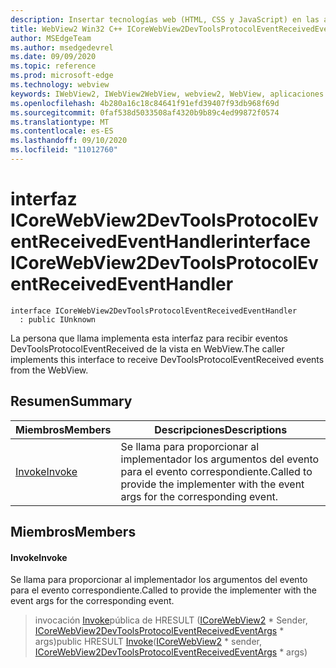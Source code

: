 ```yaml
---
description: Insertar tecnologías web (HTML, CSS y JavaScript) en las aplicaciones nativas con el control Microsoft Edge WebView2
title: WebView2 Win32 C++ ICoreWebView2DevToolsProtocolEventReceivedEventHandler
author: MSEdgeTeam
ms.author: msedgedevrel
ms.date: 09/09/2020
ms.topic: reference
ms.prod: microsoft-edge
ms.technology: webview
keywords: IWebView2, IWebView2WebView, webview2, WebView, aplicaciones Win32, Win32, Edge, ICoreWebView2, ICoreWebView2Controller, control de explorador, HTML Edge, ICoreWebView2DevToolsProtocolEventReceivedEventHandler
ms.openlocfilehash: 4b280a16c18c84641f91efd39407f93db968f69d
ms.sourcegitcommit: 0faf538d5033508af4320b9b89c4ed99872f0574
ms.translationtype: MT
ms.contentlocale: es-ES
ms.lasthandoff: 09/10/2020
ms.locfileid: "11012760"
---
```

# <span data-ttu-id="71e09-104">interfaz ICoreWebView2DevToolsProtocolEventReceivedEventHandler</span><span class="sxs-lookup"><span data-stu-id="71e09-104">interface ICoreWebView2DevToolsProtocolEventReceivedEventHandler</span></span> 

```
interface ICoreWebView2DevToolsProtocolEventReceivedEventHandler
  : public IUnknown
```

<span data-ttu-id="71e09-105">La persona que llama implementa esta interfaz para recibir eventos DevToolsProtocolEventReceived de la vista en WebView.</span><span class="sxs-lookup"><span data-stu-id="71e09-105">The caller implements this interface to receive DevToolsProtocolEventReceived events from the WebView.</span></span>

## <span data-ttu-id="71e09-106">Resumen</span><span class="sxs-lookup"><span data-stu-id="71e09-106">Summary</span></span>

 <span data-ttu-id="71e09-107">Miembros</span><span class="sxs-lookup"><span data-stu-id="71e09-107">Members</span></span>                        | <span data-ttu-id="71e09-108">Descripciones</span><span class="sxs-lookup"><span data-stu-id="71e09-108">Descriptions</span></span>
--------------------------------|---------------------------------------------
[<span data-ttu-id="71e09-109">Invoke</span><span class="sxs-lookup"><span data-stu-id="71e09-109">Invoke</span></span>](#invoke) | <span data-ttu-id="71e09-110">Se llama para proporcionar al implementador los argumentos del evento para el evento correspondiente.</span><span class="sxs-lookup"><span data-stu-id="71e09-110">Called to provide the implementer with the event args for the corresponding event.</span></span>

## <span data-ttu-id="71e09-111">Miembros</span><span class="sxs-lookup"><span data-stu-id="71e09-111">Members</span></span>

#### <span data-ttu-id="71e09-112">Invoke</span><span class="sxs-lookup"><span data-stu-id="71e09-112">Invoke</span></span> 

<span data-ttu-id="71e09-113">Se llama para proporcionar al implementador los argumentos del evento para el evento correspondiente.</span><span class="sxs-lookup"><span data-stu-id="71e09-113">Called to provide the implementer with the event args for the corresponding event.</span></span>

> <span data-ttu-id="71e09-114">invocación [Invoke](#invoke)pública de HRESULT ([ICoreWebView2](icorewebview2.md) \* Sender, [ICoreWebView2DevToolsProtocolEventReceivedEventArgs](icorewebview2devtoolsprotocoleventreceivedeventargs.md) \* args)</span><span class="sxs-lookup"><span data-stu-id="71e09-114">public HRESULT [Invoke](#invoke)([ICoreWebView2](icorewebview2.md) \* sender, [ICoreWebView2DevToolsProtocolEventReceivedEventArgs](icorewebview2devtoolsprotocoleventreceivedeventargs.md) \* args)</span></span>

